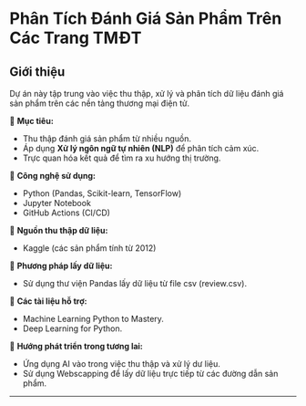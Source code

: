 #  Phân Tích Đánh Giá Sản Phẩm Trên Các Trang TMĐT  

##  Giới thiệu  
Dự án này tập trung vào việc thu thập, xử lý và phân tích dữ liệu đánh giá sản phẩm trên các nền tảng thương mại điện tử.  

🔹 **Mục tiêu:**  
- Thu thập đánh giá sản phẩm từ nhiều nguồn.  
- Áp dụng **Xử lý ngôn ngữ tự nhiên (NLP)** để phân tích cảm xúc.  
- Trực quan hóa kết quả để tìm ra xu hướng thị trường.  

🔹 **Công nghệ sử dụng:**  
- Python  (Pandas, Scikit-learn, TensorFlow)  
- Jupyter Notebook   
- GitHub Actions  (CI/CD)

🔹 **Nguồn thu thập dữ liệu:**
- Kaggle (các sản phẩm tính từ 2012)

🔹 **Phương pháp lấy dữ liệu:**
- Sử dụng thư viện Pandas lấy dữ liệu từ file csv (review.csv).

🔹 **Các tài liệu hỗ trợ:**
- Machine Learning Python to Mastery.
- Deep Learning for Python.

🔹 **Hướng phát triển trong tương lai:**
- Ứng dụng AI vào trong việc thu thập và xử lý dư liệu.
- Sử dụng Webscapping để lấy dữ liệu trực tiếp từ các đường dẫn sản phẩm.


---

